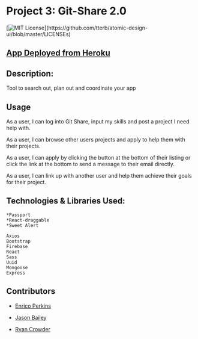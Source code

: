 # Project 3: Git-Share 2.0

[![MIT License](https://img.shields.io/apm/l/atomic-design-ui.svg?)](https://github.com/tterb/atomic-design-ui/blob/master/LICENSEs)

## [App Deployed from Heroku](https://git--share.herokuapp.com/)

## Description:

Tool to search out, plan out and coordinate your app

## Usage

As a user, I can log into Git Share, input my skills and post a project I need help with.

As a user, I can browse other users projects and apply to help them with their projects.

As a user, I can apply by clicking the button at the bottom of their listing or click the link at the bottom to send a message to their email directly.

As a user, I can link up with another user and help them achieve their goals for their project.

## Technologies & Libraries Used:

```
*Passport 
*React-draggable
*Sweet Alert

Axios
Bootstrap
Firebase
React
Sass
Uuid
Mongoose
Express

```

## Contributors

- [Enrico Perkins](https://github.com/evperkinsjr)

- [Jason Bailey](https://github.com/Jason-M-Bailey)

- [Ryan Crowder](https://github.com/CrowdeRyan)
